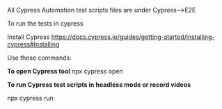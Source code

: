 
All Cypress Automation test scripts files are under Cypress-->E2E

To run the tests in cypress 

Install Cypress 
https://docs.cypress.io/guides/getting-started/installing-cypress#Installing

Use these commands:

**To open Cypress tool**
npx cypress open

**To run Cypress test scripts in headless mode or record videos**

npx cypress run
